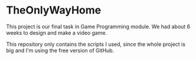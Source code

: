 # TheOnlyWayHome

This project is our final task in Game Programming module. We had about 6 weeks to design and make a video game.

This repository only contains the scripts I used, since the whole project is big and I'm using the free version of GitHub.
